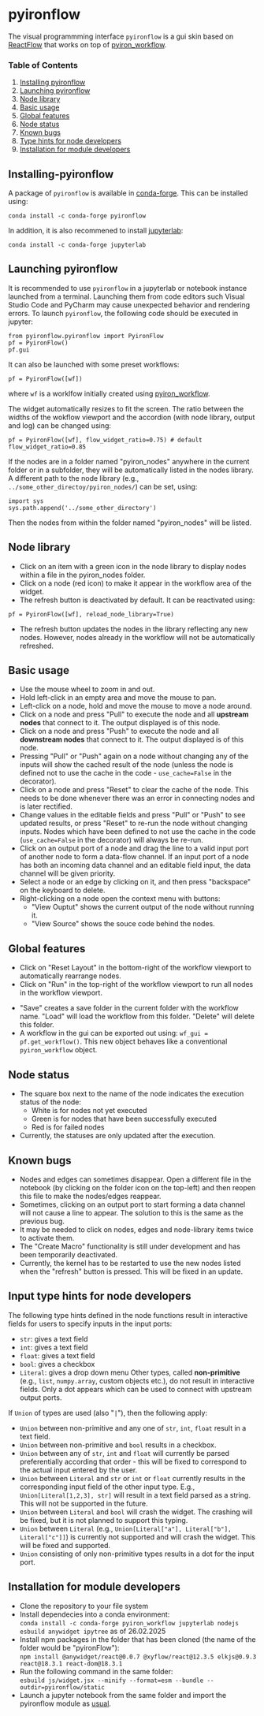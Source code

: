 # pyironflow
The visual programmming interface `pyironflow` is a gui skin based on [ReactFlow](https://reactflow.dev/) that works on top of [pyiron_workflow](https://github.com/pyiron/pyiron_workflow).

### Table of Contents
1. [Installing pyironflow](#installing_pyironflow)
2. [Launching pyironflow](#launching_pyironflow)
3. [Node library](#node_library)
4. [Basic usage](#basic_usage)
5. [Global features](#other_features)
6. [Node status](#node_status)
7. [Known bugs](#known_bugs)
8. [Type hints for node developers](#node_devel)
9. [Installation for module developers](#dev_install)

## Installing-pyironflow <a name="installing_pyironflow"></a>
A package of `pyironflow` is available in [conda-forge](https://anaconda.org/conda-forge/pyironflow). This can be installed using:
```
conda install -c conda-forge pyironflow
```

In addition, it is also recommened to install [jupyterlab](https://anaconda.org/conda-forge/jupyterlab):
```
conda install -c conda-forge jupyterlab
```

## Launching pyironflow <a name="launching_pyironflow"></a>
It is recommended to use `pyironflow` in a jupyterlab or notebook instance launched from a terminal. Launching them from code editors such Visual Studio Code and PyCharm may cause unexpected behavior and rendering errors. To launch `pyironflow`, the following code should be executed in jupyter:
```
from pyironflow.pyironflow import PyironFlow
pf = PyironFlow()
pf.gui
```

It can also be launched with some preset workflows:
```
pf = PyironFlow([wf])
```
where `wf` is a worklfow initially created using [pyiron_workflow](https://github.com/pyiron/pyiron_workflow).

The widget automatically resizes to fit the screen. The ratio between the widths of the wokflow viewport and the accordion (with node library, output and log) can be changed using:
```
pf = PyironFlow([wf], flow_widget_ratio=0.75) # default flow_widget_ratio=0.85
```

If the nodes are in a folder named "pyiron_nodes" anywhere in the current folder or in a subfolder, they will be automatically listed in the nodes library.
A different path to the node library (e.g., `../some_other_directoy/pyiron_nodes/`) can be set, using: 
```
import sys
sys.path.append('../some_other_directory')
```
Then the nodes from within the folder named "pyiron_nodes" will be listed.

## Node library <a name="node_library"></a>
- Click on an item with a green icon in the node library to display nodes within a file in the pyiron_nodes folder.
- Click on a node (red icon) to make it appear in the workflow area of the widget.
- The refresh button is deactivated by default. It can be reactivated using:
```
pf = PyironFlow([wf], reload_node_library=True)
```
- The refresh button updates the nodes in the library reflecting any new nodes. However, nodes already in the workflow will not be automatically refreshed. 

## Basic usage <a name="basic_usage"></a>
- Use the mouse wheel to zoom in and out.
- Hold left-click in an empty area and move the mouse to pan.
- Left-click on a node, hold and move the mouse to move a node around.
- Click on a node and press "Pull" to execute the node and all **upstream nodes** that connect to it. The output displayed is of this node.
- Click on a node and press "Push" to execute the node and all **downstream nodes** that connect to it. The output displayed is of this node.
- Pressing "Pull" or "Push" again on a node without changing any of the inputs will show the cached result of the node (unless the node is defined not to use the cache in the code - `use_cache=False` in the decorator).
- Click on a node and press "Reset" to clear the cache of the node. This needs to be done whenever there was an error in connecting nodes and is later rectified.
- Change values in the editable fields and press "Pull" or "Push" to see updated results, or press "Reset" to re-run the node without changing inputs. Nodes which have been defined to not use the cache in the code (`use_cache=False` in the decorator) will always be re-run.
- Click on an output port of a node and drag the line to a valid input port of another node to form a data-flow channel. If an input port of a node has both an incoming data channel and an editable field input, the data channel will be given priority.
- Select a node or an edge by clicking on it, and then press "backspace" on the keyboard to delete.
- Right-clicking on a node open the context menu with buttons:
  - "View Ouptut" shows the current output of the node without running it.
  - "View Source" shows the souce code behind the nodes.

## Global features <a name="other_features"></a>
- Click on "Reset Layout" in the bottom-right of the workflow viewport to automatically rearrange nodes.
- Click on "Run" in the top-right of the workflow viewport to run all nodes in the workflow viewport.
<!---
- Hold shift+left-click and drag around nodes and edges to select them. Then click on "Create Macro" (top-right) to create a node with a sub-workflow (a macro). The created macro will appear in the node library in a green box with the name assigned to it (default: custom_macro). Click on it to make it appear in the workflow viewport.
-->
- "Save" creates a save folder in the current folder with the workflow name. "Load" will load the workflow from this folder. "Delete" will delete this folder. 
- A workflow in the gui can be exported out using: `wf_gui = pf.get_workflow()`. This new object behaves like a conventional `pyiron_workflow` object.

## Node status <a name="node_status"></a>
- The square box next to the name of the node indicates the execution status of the node:
  - White is for nodes not yet executed
  - Green is for nodes that have been successfully executed
  - Red is for failed nodes
- Currently, the statuses are only updated after the execution.

## Known bugs <a name="known_bugs"></a>
- Nodes and edges can sometimes disappear. Open a different file in the notebook (by clicking on the folder icon on the top-left) and then reopen this file to make the nodes/edges reappear.
- Sometimes, clicking on an output port to start forming a data channel will not cause a line to appear. The solution to this is the same as the previous bug.
- It may be needed to click on nodes, edges and node-library items twice to activate them.
- The "Create Macro" functionality is still under development and has been temporarily deactivated.
- Currently, the kernel has to be restarted to use the new nodes listed when the "refresh" button is pressed. This will be fixed in an update.

## Input type hints for node developers <a name="node_devel"></a>
The following type hints defined in the node functions result in interactive fields for users to specify inputs in the input ports:
- `str`: gives a text field
- `int`: gives a text field
- `float`: gives a text field
- `bool`: gives a checkbox
- `Literal`: gives a drop down menu
Other types, called **non-primitive** (e.g., `list`, `numpy.array`, custom objects etc.), do not result in interactive fields. Only a dot appears which can be used to connect with upstream output ports.

If `Union` of types are used (also "`|`"), then the following apply:
- `Union` between non-primitive and any one of `str`, `int`, `float` result in a text field.
- `Union` between non-primitive and `bool` results in a checkbox.
- `Union` between any of `str`, `int` and `float` will currently be parsed preferentially according that order - this will be fixed to correspond to the actual input entered by the user.
- `Union` between `Literal` and `str` or `int` or `float` currently results in the corresponding input field of the other input type. E.g., `Union[Literal[1,2,3], str]` will result in a text field parsed as a string. This will not be supported in the future.
- `Union` between `Literal` and `bool` will crash the widget. The crashing will be fixed, but it is not planned to support this typing.
- `Union` between `Literal` (e.g., `Union[Literal["a"], Literal["b"], Literal["c"]]`) is currently not supported and will crash the widget. This will be fixed and supported.
- `Union` consisting of only non-primitive types results in a dot for the input port.

## Installation for module developers <a name="dev_install"></a>
- Clone the repository to your file system
- Install dependecies into a conda environment:\
`conda install -c conda-forge pyiron_workflow jupyterlab nodejs esbuild anywidget ipytree` as of 26.02.2025
- Install npm packages in the folder that has been cloned (the name of the folder would be "pyironFlow"):\
`npm install @anywidget/react@0.0.7 @xyflow/react@12.3.5 elkjs@0.9.3 react@18.3.1 react-dom@18.3.1`
- Run the following command in the same folder:\
`esbuild js/widget.jsx --minify --format=esm --bundle --outdir=pyironflow/static`
- Launch a jupyter notebook from the same folder and import the pyironflow module as [usual](#launching_pyironflow).
